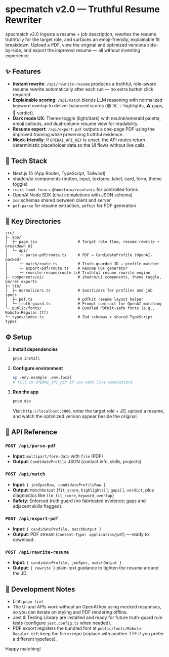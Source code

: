 # specmatch v2.0 — Truthful Resume Rewriter

specmatch v2.0 ingests a resume + job description, rewrites the resume truthfully for the target role, and surfaces an emoji-friendly, explainable fit breakdown. Upload a PDF, view the original and optimized versions side-by-side, and export the improved resume — all without inventing experience.

## ✨ Features
- **Instant rewrite**: `/api/rewrite-resume` produces a truthful, role-aware resume rewrite automatically after each run — no extra button click required.
- **Explainable scoring**: `/api/match` blends LLM reasoning with normalized keyword overlap to deliver balanced scores (🟢 fit, 💡 highlights, ⚠️ gaps, 🧭 verdict).
- **Dark mode UX**: Theme toggle (light/dark) with neutral/emerald palette, emoji callouts, and dual-column resume view for readability.
- **Resume export**: `/api/export-pdf` outputs a one-page PDF using the improved framing while preserving truthful evidence.
- **Mock-friendly**: If `OPENAI_API_KEY` is unset, the API routes return deterministic placeholder data so the UI flows without live calls.

## 🧱 Tech Stack
- Next.js 15 (App Router, TypeScript, Tailwind)
- shadcn/ui components (button, input, textarea, label, card, form, theme toggle)
- `react-hook-form` + `@hookform/resolvers` for controlled forms
- OpenAI Node SDK (chat completions with JSON schema)
- `zod` schemas shared between client and server
- `pdf-parse` for resume extraction, `pdfkit` for PDF generation

## 📁 Key Directories
```
src/
├─ app/
│  ├─ page.tsx                  # Target role flow, resume rewrite + breakdown UI
│  └─ api/
│     ├─ parse-pdf/route.ts     # PDF → CandidateProfile (OpenAI-backed)
│     ├─ match/route.ts         # Truth-guarded JD ↔ profile matcher
│     ├─ export-pdf/route.ts    # Resume PDF generator
│     └─ rewrite-resume/route.ts# Truthful resume rewrite engine
├─ components/ui/               # shadcn/ui components, theme toggle, barrel exports
├─ lib/
│  ├─ normalizers.ts            # Sanitizers for profiles and job specs
│  ├─ pdf.ts                    # pdfkit resume layout helper
│  └─ truth-guard.ts            # Prompt contract for OpenAI matching
└─ public/fonts/                # Bundled PDFKit-safe fonts (e.g., Roboto-Regular.ttf)
└─ types/index.ts               # Zod schemas + shared TypeScript types
```

## ⚙️ Setup
1. **Install dependencies**
   ```bash
   pnpm install
   ```
2. **Configure environment**
   ```bash
   cp .env.example .env.local
   # fill in OPENAI_API_KEY if you want live completions
   ```
3. **Run the app**
   ```bash
   pnpm dev
   ```
   Visit `http://localhost:3000`, enter the target role + JD, upload a resume, and watch the optimized version appear beside the original.

## 🔌 API Reference
### `POST /api/parse-pdf`
- **Input**: `multipart/form-data` with `file` (PDF)
- **Output**: `CandidateProfile` JSON (contact info, skills, projects)

### `POST /api/match`
- **Input**: `{ jobSpecRaw, candidateProfileRaw }`
- **Output**: `MatchOutput` (`fit_score`, `highlights[]`, `gaps[]`, `verdict`, plus diagnostics like `llm_fit_score`, `keyword_overlap`)
- **Safety**: Enforced truth guard (no fabricated evidence; gaps and adjacent skills flagged).

### `POST /api/export-pdf`
- **Input**: `{ candidateProfile, matchOutput }`
- **Output**: PDF stream (`Content-Type: application/pdf`) — ready to download.

### `POST /api/rewrite-resume`
- **Input**: `{ candidateProfile, jobSpec, matchOutput }`
- **Output**: `{ rewrite }` plain-text guidance to tighten the resume around the JD.

## 🧪 Development Notes
- Lint: `pnpm lint`
- The UI and APIs work without an OpenAI key using mocked responses, so you can iterate on styling and PDF rendering offline.
- Jest & Testing Library are installed and ready for future truth-guard rule tests (configure `jest.config.ts` when needed).
- PDF export registers the bundled font at `public/fonts/Roboto-Regular.ttf`; keep the file in repo (replace with another TTF if you prefer a different typeface).

Happy matching!
